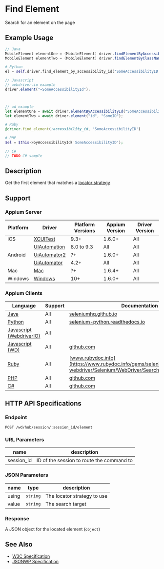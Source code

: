 # Find Element

Search for an element on the page
## Example Usage

```java
// Java
MobileElement elementOne = (MobileElement) driver.findElementByAccessibilityId("SomeAccessibilityID");
MobileElement elementTwo = (MobileElement) driver.findElementByClassName("SomeClassName");

```

```python
# Python
el = self.driver.find_element_by_accessibility_id('SomeAccessibilityID')

```

```javascript
// Javascript
// webdriver.io example
driver.element("~SomeAccessibilityId");



// wd example
let elementOne = await driver.elementByAccessibilityId("SomeAccessibilityID");
let elementTwo = await driver.element("id", "SomeID");

```

```ruby
# Ruby
@driver.find_element(:accessibility_id, 'SomeAccessibilityID')

```

```php
# PHP
$el = $this->byAccessibilityId('SomeAccessibilityID');

```

```csharp
// C#
// TODO C# sample

```


## Description

Get the first element that matches a [locator strategy](/docs/en/commands/element/find-elements.md#selector-strategies)


## Support

### Appium Server

|Platform|Driver|Platform Versions|Appium Version|Driver Version|
|--------|----------------|------|--------------|--------------|
| iOS | [XCUITest](/docs/en/drivers/ios-xcuitest.md) | 9.3+ | 1.6.0+ | All |
|  | [UIAutomation](/docs/en/drivers/ios-uiautomation.md) | 8.0 to 9.3 | All | All |
| Android | [UiAutomator2](/docs/en/drivers/android-uiautomator2.md) | ?+ | 1.6.0+ | All |
|  | [UiAutomator](/docs/en/drivers/android-uiautomator.md) | 4.2+ | All | All |
| Mac | [Mac](/docs/en/drivers/mac.md) | ?+ | 1.6.4+ | All |
| Windows | [Windows](/docs/en/drivers/windows.md) | 10+ | 1.6.0+ | All |

### Appium Clients

|Language|Support|Documentation|
|--------|-------|-------------|
|[Java](https://github.com/appium/java-client/releases/latest)| All | [seleniumhq.github.io](https://seleniumhq.github.io/selenium/docs/api/java/org/openqa/selenium/WebElement.html#findElement-org.openqa.selenium.By-) |
|[Python](https://github.com/appium/python-client/releases/latest)| All | [selenium-python.readthedocs.io](http://selenium-python.readthedocs.io/api.html#selenium.webdriver.remote.webdriver.WebDriver.find_element) |
|[Javascript (WebdriverIO)](http://webdriver.io/index.html)| All |  |
|[Javascript (WD)](https://github.com/admc/wd/releases/latest)| All | [github.com](https://github.com/admc/wd/blob/master/lib/commands.js#L745) |
|[Ruby](https://github.com/appium/ruby_lib/releases/latest)| All | [www.rubydoc.info](https://www.rubydoc.info/gems/selenium-webdriver/Selenium/WebDriver/SearchContext:find_element) |
|[PHP](https://github.com/appium/php-client/releases/latest)| All | [github.com](https://github.com/appium/php-client/) |
|[C#](https://github.com/appium/appium-dotnet-driver/releases/latest)| All | [github.com](https://github.com/appium/appium-dotnet-driver/) |

## HTTP API Specifications

### Endpoint

`POST /wd/hub/session/:session_id/element`

### URL Parameters

|name|description|
|----|-----------|
|session_id|ID of the session to route the command to|

### JSON Parameters

|name|type|description|
|----|----|-----------|
| using | `string` | The locator strategy to use |
| value | `string` | The search target |

### Response

A JSON object for the located element (`object`)

## See Also

* [W3C Specification](https://www.w3.org/TR/webdriver/#find-element)
* [JSONWP Specification](https://github.com/SeleniumHQ/selenium/wiki/JsonWireProtocol#sessionsessionidelement)

